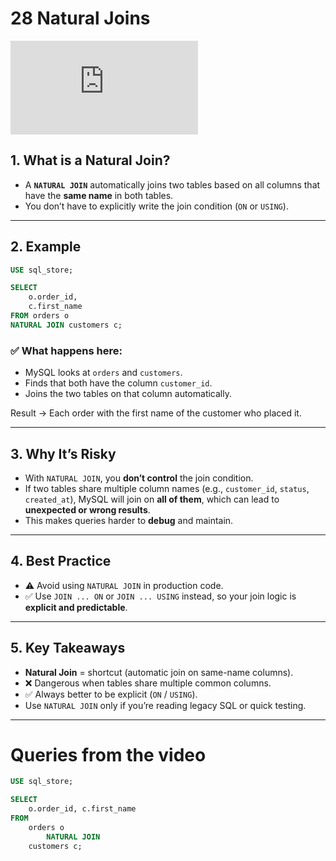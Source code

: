 # 28 Natural Joins

<div class="video-wrapper">
  <iframe src="https://www.youtube.com/embed/9sya7TjX118?si=4Sj1a_gQtIJ5U-SY"
          title="YouTube video player" 
          frameborder="0" 
          allow="accelerometer; autoplay; clipboard-write; encrypted-media; gyroscope; picture-in-picture; web-share" 
          allowfullscreen>
  </iframe>
</div>

## 1. What is a Natural Join?

* A **`NATURAL JOIN`** automatically joins two tables based on all columns that have the **same name** in both tables.
* You don’t have to explicitly write the join condition (`ON` or `USING`).

---

## 2. Example

```sql
USE sql_store;

SELECT 
    o.order_id, 
    c.first_name
FROM orders o
NATURAL JOIN customers c;
```

### ✅ What happens here:

* MySQL looks at `orders` and `customers`.
* Finds that both have the column `customer_id`.
* Joins the two tables on that column automatically.

Result → Each order with the first name of the customer who placed it.

---

## 3. Why It’s Risky

* With `NATURAL JOIN`, you **don’t control** the join condition.
* If two tables share multiple column names (e.g., `customer_id`, `status`, `created_at`), MySQL will join on **all of them**, which can lead to **unexpected or wrong results**.
* This makes queries harder to **debug** and maintain.

---

## 4. Best Practice

* ⚠️ Avoid using `NATURAL JOIN` in production code.
* ✅ Use `JOIN ... ON` or `JOIN ... USING` instead, so your join logic is **explicit and predictable**.

---

## 5. Key Takeaways

* **Natural Join** = shortcut (automatic join on same-name columns).
* ❌ Dangerous when tables share multiple common columns.
* ✅ Always better to be explicit (`ON` / `USING`).
* Use `NATURAL JOIN` only if you’re reading legacy SQL or quick testing.

---

# Queries from the video

```sql
USE sql_store;

SELECT 
    o.order_id, c.first_name
FROM
    orders o
        NATURAL JOIN
    customers c;
```